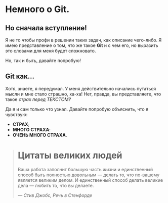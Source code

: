 # Немного о Git.

## Но сначала вступление!

Я не то чтобы профи в решении таких задач, как описание чего-либо. Я имею представление о том, что же такое **Git** и с чем его, но выразить это словами для меня будет сложновато.

Но, так и быть, давайте попробую!

## Git как...

Хотя, знаете, я передумал. У меня действительно начались путаться мысли и мне стало страшно, ха-ха! Нет, правда, вы представляете, что такое *страх перед ТЕКСТОМ?*

Да я и сам только что узнал. Давайте попробую объяснить, что я чувствую:

- **СТРАХ**;
- **МНОГО СТРАХА**:
- **ОЧЕНЬ МНОГО СТРАХА**.

> # Цитаты великих людей
> Ваша работа заполнит большую часть жизни и единственный способ быть
> полностью довольным — делать то, что по-вашему является великим делом.
> И единственный способ делать великие дела — любить то, что вы делаете.
>
> *— Стив Джобс, Речь в Стенфорде*

